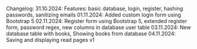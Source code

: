 Changelog:
31.10.2024: Features: basic database, login, register, hashing passwords, sanitizing emails
01.11.2024: Added custom login form using Bootstrap 5
02.11.2024: Register form using Bootstrap 5, extended register form, password regex, new columns in database user table
03.11.2024: New database table with books, Showing books from database
04.11.2024: Saving and displaying read pages v1
